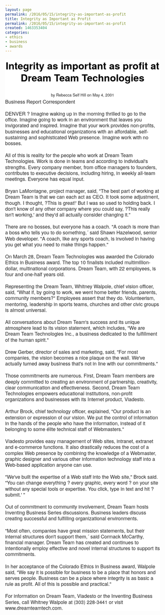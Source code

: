 ```yaml
---
layout: page
permalink: /2016/05/15/integrity-as-important-as-profit
title: Integrity as Important as Profit
permalink: /2016/05/15/integrity-as-important-as-profit
created: 1463353404
categories:
- ethics
- business
- awards
---
```

<header class="entry-header" style="box-sizing: inherit; margin: 0px; padding: 0px; border: 0px; font-size: 16px; vertical-align: baseline; color: rgb(34, 34, 34); font-family: 'Helvetica Neue', Helvetica, Roboto, Arial, sans-serif; line-height: 24px; background: rgb(255, 255, 255);"><h1 class="entry-title" style="box-sizing: inherit; margin-top: 1.3rem; margin-bottom: 0.8em; border-top-width: 0px; border-right-width: 0px; border-left-width: 0px; border-bottom-style: none; border-color: initial; font-size: 32px; vertical-align: baseline; font-family: 'Helvetica Neue', Helvetica, Roboto, Arial, sans-serif; font-weight: 700; color: rgb(0, 0, 0); text-rendering: optimizeLegibility; line-height: 1.2em; cursor: default; background: transparent;">Integrity as important as profit at Dream Team Technologies</h1><div class="byline" style="box-sizing: inherit; border: 0px; font-size: 0.8rem; vertical-align: baseline; background: transparent;"><span style="box-sizing: inherit; margin: 0px; padding: 0px; border: 0px; font-size: 12.8px; vertical-align: baseline; background: transparent;">by Rebecca Self Hill on&nbsp;</span><time datetime="" pubdate="" style="box-sizing: inherit; margin: 0px; padding: 0px; border: 0px; font-size: 12.8px; vertical-align: baseline; background: transparent;">May 4, 2001</time></div></header><div class="body" style="box-sizing: inherit; border: 0px; font-size: 16px; vertical-align: baseline; clear: both; color: rgb(34, 34, 34); font-family: 'Helvetica Neue', Helvetica, Roboto, Arial, sans-serif; line-height: 24px; background: rgb(255, 255, 255);"><p style="box-sizing: inherit; margin-top: 0px; margin-bottom: 1.25rem; border: 0px; font-size: 1rem; vertical-align: baseline; font-family: inherit; line-height: 1.2em; text-rendering: optimizeLegibility; background: transparent;">Business Report Correspondent
<p style="box-sizing: inherit; margin-top: 0px; margin-bottom: 1.25rem; border: 0px; font-size: 1rem; vertical-align: baseline; font-family: inherit; line-height: 1.2em; text-rendering: optimizeLegibility; background: transparent;">DENVER ? Imagine waking up in the morning thrilled to go to the office. Imagine going to work in an environment that leaves you invigorated and inspired. Imagine that your work provides non-profits, businesses and educational organizations with an affordable, self-sustaining and sophisticated Web presence. Imagine work with no bosses.
<p style="box-sizing: inherit; margin-top: 0px; margin-bottom: 1.25rem; border: 0px; font-size: 1rem; vertical-align: baseline; font-family: inherit; line-height: 1.2em; text-rendering: optimizeLegibility; background: transparent;">All of this is reality for the people who work at Dream Team Technologies. Work is done in teams and according to individual's strengths. Every company member, from office managers to founders, contributes to executive decisions, including hiring, in weekly all-team meetings. Everyone has equal input.
<p style="box-sizing: inherit; margin-top: 0px; margin-bottom: 1.25rem; border: 0px; font-size: 1rem; vertical-align: baseline; font-family: inherit; line-height: 1.2em; text-rendering: optimizeLegibility; background: transparent;">Bryan LaMontagne, project manager, said, "The best part of working at Dream Team is that we can each act as CEO. It took some adjustment, though. I thought, ?This is great!' But I was so used to holding back. I don't know of any other company where you could say, ?This really isn't working,' and they'd all actually consider changing it."
<p style="box-sizing: inherit; margin-top: 0px; margin-bottom: 1.25rem; border: 0px; font-size: 1rem; vertical-align: baseline; font-family: inherit; line-height: 1.2em; text-rendering: optimizeLegibility; background: transparent;">There are no bosses, but everyone has a coach. "A coach is more than a boss who tells you to do something,´ said Shawn Hazelwood, senior Web developer. "A coach, like any sports coach, is involved in having you get what you need to make things happen."
<p style="box-sizing: inherit; margin-top: 0px; margin-bottom: 1.25rem; border: 0px; font-size: 1rem; vertical-align: baseline; font-family: inherit; line-height: 1.2em; text-rendering: optimizeLegibility; background: transparent;">On March 28, Dream Team Technologies was awarded the Colorado Ethics in Business award. The top 10 finalists included multimillion-dollar, multinational corporations. Dream Team, with 22 employees, is four and one-half years old.
<p style="box-sizing: inherit; margin-top: 0px; margin-bottom: 1.25rem; border: 0px; font-size: 1rem; vertical-align: baseline; font-family: inherit; line-height: 1.2em; text-rendering: optimizeLegibility; background: transparent;">Representing the Dream Team, Whitney Walpole, chief vision officer, said, "What if, by going to work, we went home better friends, parents, community members?" Employees assert that they do. Volunteerism, mentoring, leadership in sports teams, churches and other civic groups is almost universal.
<p style="box-sizing: inherit; margin-top: 0px; margin-bottom: 1.25rem; border: 0px; font-size: 1rem; vertical-align: baseline; font-family: inherit; line-height: 1.2em; text-rendering: optimizeLegibility; background: transparent;">All conversations about Dream Team's success and its unique atmosphere lead to its vision statement, which includes, "We are Dream Team Technologies Inc., a business dedicated to the fulfillment of the human spirit."
<p style="box-sizing: inherit; margin-top: 0px; margin-bottom: 1.25rem; border: 0px; font-size: 1rem; vertical-align: baseline; font-family: inherit; line-height: 1.2em; text-rendering: optimizeLegibility; background: transparent;">Drew Gerber, director of sales and marketing, said, "For most companies, the vision becomes a nice plaque on the wall. We've actually turned away business that's not in line with our commitments."
<p style="box-sizing: inherit; margin-top: 0px; margin-bottom: 1.25rem; border: 0px; font-size: 1rem; vertical-align: baseline; font-family: inherit; line-height: 1.2em; text-rendering: optimizeLegibility; background: transparent;">Those commitments are numerous. First, Dream Team members are deeply committed to creating an environment of partnership, creativity, clear communication and effectiveness. Second, Dream Team Technologies empowers educational institutions, non-profit organizations and businesses with its Internet product, Viadesto.
<p style="box-sizing: inherit; margin-top: 0px; margin-bottom: 1.25rem; border: 0px; font-size: 1rem; vertical-align: baseline; font-family: inherit; line-height: 1.2em; text-rendering: optimizeLegibility; background: transparent;">Arthur Brock, chief technology officer, explained, "Our product is an extension or expression of our vision. We put the control of information in the hands of the people who have the information, instead of it belonging to some élite technical staff of Webmasters."
<p style="box-sizing: inherit; margin-top: 0px; margin-bottom: 1.25rem; border: 0px; font-size: 1rem; vertical-align: baseline; font-family: inherit; line-height: 1.2em; text-rendering: optimizeLegibility; background: transparent;">Viadesto provides easy management of Web sites, intranet, extranet and e-commerce functions. It also drastically reduces the cost of a complex Web presence by combining the knowledge of a Webmaster, graphic designer and various other information technology staff into a Web-based application anyone can use.
<p style="box-sizing: inherit; margin-top: 0px; margin-bottom: 1.25rem; border: 0px; font-size: 1rem; vertical-align: baseline; font-family: inherit; line-height: 1.2em; text-rendering: optimizeLegibility; background: transparent;">"We've built the expertise of a Web staff into the Web site," Brock said. "You can change everything ? every graphic, every word ? on your site without any special tools or expertise. You click, type in text and hit ?submit.' "
<p style="box-sizing: inherit; margin-top: 0px; margin-bottom: 1.25rem; border: 0px; font-size: 1rem; vertical-align: baseline; font-family: inherit; line-height: 1.2em; text-rendering: optimizeLegibility; background: transparent;">Out of commitment to community involvement, Dream Team hosts Inventing Business Series discussions. Business leaders discuss creating successful and fulfilling organizational environments.
<p style="box-sizing: inherit; margin-top: 0px; margin-bottom: 1.25rem; border: 0px; font-size: 1rem; vertical-align: baseline; font-family: inherit; line-height: 1.2em; text-rendering: optimizeLegibility; background: transparent;">"Most often, companies have great mission statements, but their internal structures don't support them,´ said Cormack McCarthy, financial manager. Dream Team has created and continues to intentionally employ effective and novel internal structures to support its commitments.
<p style="box-sizing: inherit; margin-top: 0px; margin-bottom: 1.25rem; border: 0px; font-size: 1rem; vertical-align: baseline; font-family: inherit; line-height: 1.2em; text-rendering: optimizeLegibility; background: transparent;">In her acceptance of the Colorado Ethics in Business award, Walpole said, "We say it is possible for business to be a place that honors and serves people. Business can be a place where integrity is as basic a rule as profit. All of this is possible and practical."
<p style="box-sizing: inherit; margin-top: 0px; margin-bottom: 1.25rem; border: 0px; font-size: 1rem; vertical-align: baseline; font-family: inherit; line-height: 1.2em; text-rendering: optimizeLegibility; background: transparent;">For information on Dream Team, Viadesto or the Inventing Business Series, call Whitney Walpole at (303) 228-3441 or visit www.dreamteamtech.com.
</div>
